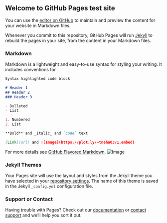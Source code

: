 ## Welcome to GitHub Pages test site

You can use the [editor on GitHub](https://github.com/nt03/test/edit/master/README.md) to maintain and preview the content for your website in Markdown files.

Whenever you commit to this repository, GitHub Pages will run [Jekyll](https://jekyllrb.com/) to rebuild the pages in your site, from the content in your Markdown files.

### Markdown

Markdown is a lightweight and easy-to-use syntax for styling your writing. It includes conventions for

```markdown
Syntax highlighted code block

# Header 1
## Header 2
### Header 3

- Bulleted
- List

1. Numbered
2. List

**Bold** and _Italic_ and `Code` text

[Link](url) and ![Image](https://plot.ly/~tneha03/1.embed)
```

For more details see [GitHub Flavored Markdown](https://guides.github.com/features/mastering-markdown/).
![Image](https://plot.ly/~tneha03/1.embed)
### Jekyll Themes

Your Pages site will use the layout and styles from the Jekyll theme you have selected in your [repository settings](https://github.com/nt03/test/settings). The name of this theme is saved in the Jekyll `_config.yml` configuration file.

### Support or Contact

Having trouble with Pages? Check out our [documentation](https://help.github.com/categories/github-pages-basics/) or [contact support](https://github.com/contact) and we’ll help you sort it out.
